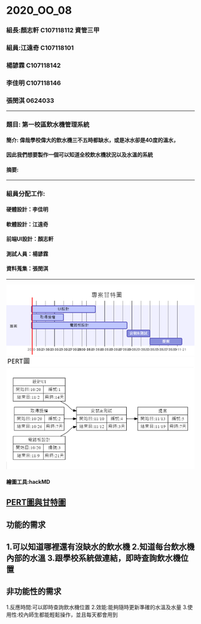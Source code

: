 # 2020_OO_08
### 組長:顏志軒 C107118112 資管三甲
### 組員:江遠奇 C107118101
###      楊諺霖 C107118142
###      李佳明 C107118146
###      張閔淇 0624033
---
### 題目: 第一校區飲水機管理系統
#### 簡介: 偉哉學校偉大的飲水機三不五時都缺水，或是冰水卻是40度的溫水，
#### 因此我們想要製作一個可以知道全校飲水機狀況以及水溫的系統
#### 摘要:
---
### 組員分配工作:
#### 硬體設計：李佳明
#### 軟體設計：江遠奇
#### 前端UI設計：顏志軒
#### 測試人員：楊諺霖
#### 資料蒐集：張閔淇
---
![](gantt.PNG)
![](pert.PNG)

#### 繪圖工具:hackMD
[PERT圖與甘特圖](https://hackmd.io/z_OxTWhSTg6-67fiiB-2-g)
---

## 功能的需求
1.可以知道哪裡還有沒缺水的飲水機
2.知道每台飲水機內部的水溫
3.跟學校系統做連結，即時查詢飲水機位置
---

## 非功能性的需求
1.反應時間:可以即時查詢飲水機位置
2.效能:能夠隨時更新準確的水溫及水量
3.使用性:校內師生都能輕鬆操作，並且每天都會用到
